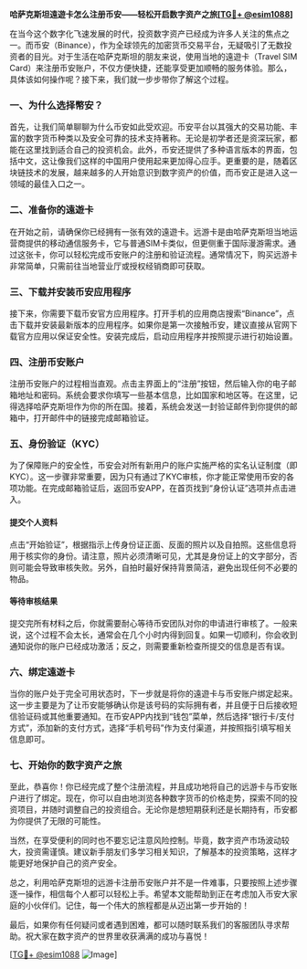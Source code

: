 **哈萨克斯坦遠遊卡怎么注册币安——轻松开启数字资产之旅[[TG💪+ @esim1088](https://t.me/s/esim1088)]**

在当今这个数字化飞速发展的时代，投资数字资产已经成为许多人关注的焦点之一。而币安（Binance），作为全球领先的加密货币交易平台，无疑吸引了无数投资者的目光。对于生活在哈萨克斯坦的朋友来说，使用当地的遠遊卡（Travel SIM Card）来注册币安账户，不仅方便快捷，还能享受更加顺畅的服务体验。那么，具体该如何操作呢？接下来，我们就一步步带你了解这个过程。

### 一、为什么选择幣安？

首先，让我们简单聊聊为什么币安如此受欢迎。币安平台以其强大的交易功能、丰富的数字货币种类以及安全可靠的技术支持著称。无论是初学者还是资深玩家，都能在这里找到适合自己的投资机会。此外，币安还提供了多种语言版本的界面，包括中文，这让像我们这样的中国用户使用起来更加得心应手。更重要的是，随着区块链技术的发展，越来越多的人开始意识到数字资产的价值，而币安正是进入这一领域的最佳入口之一。

### 二、准备你的遠遊卡

在开始之前，请确保你已经拥有一张有效的遠遊卡。远游卡是由哈萨克斯坦当地运营商提供的移动通信服务卡，它与普通SIM卡类似，但更侧重于国际漫游需求。通过这张卡，你可以轻松完成币安账户的注册和验证流程。通常情况下，购买远游卡非常简单，只需前往当地营业厅或授权经销商即可获取。

### 三、下载并安装币安应用程序

接下来，你需要下载币安官方应用程序。打开手机的应用商店搜索“Binance”，点击下载并安装最新版本的应用程序。如果你是第一次接触币安，建议直接从官网下载官方应用以保证安全性。安装完成后，启动应用程序并按照提示进行初始设置。

### 四、注册币安账户

注册币安账户的过程相当直观。点击主界面上的“注册”按钮，然后输入你的电子邮箱地址和密码。系统会要求你填写一些基本信息，比如国家和地区等。在这里，记得选择哈萨克斯坦作为你的所在国。接着，系统会发送一封验证邮件到你提供的邮箱中，打开邮件中的链接完成邮箱验证。

### 五、身份验证（KYC）

为了保障账户的安全性，币安会对所有新用户的账户实施严格的实名认证制度（即KYC）。这一步骤非常重要，因为只有通过了KYC审核，你才能正常使用币安的各项功能。在完成邮箱验证后，返回币安APP，在首页找到“身份认证”选项并点击进入。

#### 提交个人资料
点击“开始验证”，根据指示上传身份证正面、反面的照片以及自拍照。这些信息将用于核实你的身份。请注意，照片必须清晰可见，尤其是身份证上的文字部分，否则可能会导致审核失败。另外，自拍时最好保持背景简洁，避免出现任何不必要的物品。

#### 等待审核结果
提交完所有材料之后，你就需要耐心等待币安团队对你的申请进行审核了。一般来说，这个过程不会太长，通常会在几个小时内得到回复。如果一切顺利，你会收到通知说你的账户已经成功激活；反之，则需要重新检查所提交的信息是否有误。

### 六、绑定遠遊卡

当你的账户处于完全可用状态时，下一步就是将你的遠遊卡与币安账户绑定起来。这一步主要是为了让币安能够确认你是该号码的实际拥有者，并且便于日后接收短信验证码或其他重要通知。在币安APP内找到“钱包”菜单，然后选择“银行卡/支付方式”，添加新的支付方式，选择“手机号码”作为支付渠道，并按照指引填写相关信息即可。

### 七、开始你的数字资产之旅

至此，恭喜你！你已经完成了整个注册流程，并且成功地将自己的远游卡与币安账户进行了绑定。现在，你可以自由地浏览各种数字货币的价格走势，探索不同的投资项目，并随时调整自己的投资组合。无论你是想短期获利还是长期持有，币安都为你提供了无限的可能性。

当然，在享受便利的同时也不要忘记注意风险控制。毕竟，数字资产市场波动较大，投资需谨慎。建议新手朋友们多学习相关知识，了解基本的投资策略，这样才能更好地保护自己的资产安全。

总之，利用哈萨克斯坦的远游卡注册币安账户并不是一件难事，只要按照上述步骤逐一操作，相信每个人都可以轻松上手。希望本文能帮助到正在考虑加入币安大家庭的小伙伴们。记住，每一个伟大的旅程都是从迈出第一步开始的！

最后，如果你有任何疑问或者遇到困难，都可以随时联系我们的客服团队寻求帮助。祝大家在数字资产的世界里收获满满的成功与喜悦！

[[TG💪+ @esim1088](https://t.me/s/esim1088) ![Image](https://i.postimg.cc/4NQfJmqS/Snipaste-2025-05-13-00-14-12.png)]